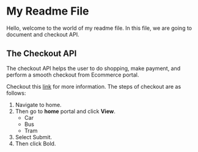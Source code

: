 # My Readme File
Hello, welcome to the world of my readme file. In this file, we are going to document and checkout API.
## The Checkout API
The checkout API helps the user to do shopping, make payment, and perform a smooth checkout from Ecommerce portal.

Checkout this [link](https://openai.com) for more information.
The steps of checkout are as  follows:
1. Navigate to home.
2. Then go to **home** portal and click **View**.
    - Car
    - Bus
    - Tram
3. Select Submit.
4. Then click Bold.    



